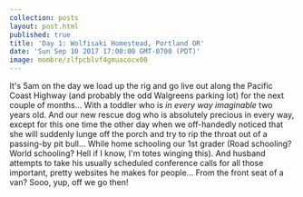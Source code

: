 ```yaml
---
collection: posts
layout: post.html
published: true
title: 'Day 1: Wolfisaki Homestead, Portland OR'
date: 'Sun Sep 10 2017 17:00:00 GMT-0700 (PDT)'
image: mombre/zlfpcblvf4gmuacocx00
---
```

It's 5am on the day we load up the rig and go live out along the Pacific Coast Highway (and probably the odd Walgreens parking lot) for the next couple of months...
With a toddler who is *in every way imaginable* two years old.
And our new rescue dog who is absolutely precious in every way, except for this one time the other day when we off-handedly noticed that she will suddenly lunge off the porch and try to rip the throat out of a passing-by pit bull...
While home schooling our 1st grader (Road schooling? World schooling? Hell if I know, I'm totes winging this).
And husband attempts to take his usually scheduled conference calls for all those important, pretty websites he makes for people... From the front seat of a van?
Sooo, yup, off we go then!
